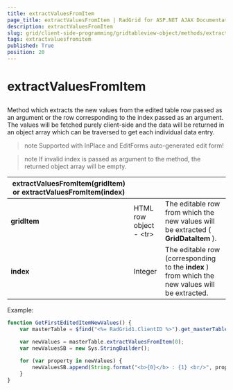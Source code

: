 ```yaml
---
title: extractValuesFromItem
page_title: extractValuesFromItem | RadGrid for ASP.NET AJAX Documentation
description: extractValuesFromItem
slug: grid/client-side-programming/gridtableview-object/methods/extractvaluesfromitem
tags: extractvaluesfromitem
published: True
position: 20
---
```


# extractValuesFromItem



## 

Method which extracts the new values from the edited table row passed as an argument or the row corresponding to the index passed as an argument. The values will be fetched purely client-side and the data will be returned in an object array which can be traversed to get each individual data entry.

>note Supported with InPlace and EditForms auto-generated edit form!
>


>note If invalid index is passed as argument to the method, the returned object array will be empty.
>



|  **extractValuesFromItem(gridItem) or extractValuesFromItem(index)**  |  |  |
| ------ | ------ | ------ |
| **gridItem** |HTML row object - &lt;tr&gt;|The editable row from which the new values will be extracted ( **GridDataItem** ).|
| **index** |Integer|The editable row (corresponding to the **index** ) from which the new values will be extracted.|

Example:

````JavaScript
function GetFirstEditedItemNewValues() {
    var masterTable = $find("<%= RadGrid1.ClientID %>").get_masterTableView();

    var newValues = masterTable.extractValuesFromItem(0);
    var newValuesSB = new Sys.StringBuilder();

    for (var property in newValues) {
        newValuesSB.append(String.format("<b>{0}</b> : {1} <br/>", property, newValues[property]));
    }
}
````


